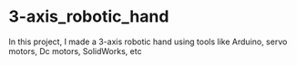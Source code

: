# 3-axis_robotic_hand
In this project, I made a 3-axis robotic hand  using tools like Arduino, servo motors, Dc motors, SolidWorks,  etc
